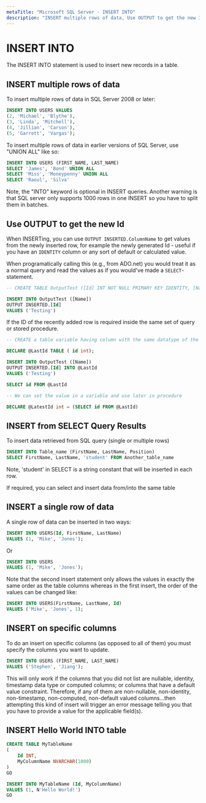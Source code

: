 ```yaml
---
metaTitle: "Microsoft SQL Server - INSERT INTO"
description: "INSERT multiple rows of data, Use OUTPUT to get the new Id, INSERT from SELECT Query Results, INSERT a single row of data, INSERT on specific columns, INSERT Hello World INTO table"
---
```


# INSERT INTO


The INSERT INTO statement is used to insert new records in a table.



## INSERT multiple rows of data


To insert multiple rows of data in SQL Server 2008 or later:

```sql
INSERT INTO USERS VALUES
(2, 'Michael', 'Blythe'),
(3, 'Linda', 'Mitchell'),
(4, 'Jillian', 'Carson'),
(5, 'Garrett', 'Vargas');

```

To insert multiple rows of data in earlier versions of SQL Server, use "UNION ALL" like so:

```sql
INSERT INTO USERS (FIRST_NAME, LAST_NAME)
SELECT 'James', 'Bond' UNION ALL
SELECT 'Miss', 'Moneypenny' UNION ALL
SELECT 'Raoul', 'Silva'

```

Note, the "INTO" keyword is optional in INSERT queries. Another warning is that SQL server only supports 1000 rows in one INSERT so you have to split them in batches.



## Use OUTPUT to get the new Id


When INSERTing, you can use `OUTPUT INSERTED.ColumnName` to get values from the newly inserted row, for example the newly generated Id - useful if you have an `IDENTITY` column or any sort of default or calculated value.

When programatically calling this (e.g., from ADO.net) you would treat it as a normal query and read the values as if you would've made a `SELECT`-statement.

```sql
-- CREATE TABLE OutputTest ([Id] INT NOT NULL PRIMARY KEY IDENTITY, [Name] NVARCHAR(50))

INSERT INTO OutputTest ([Name])
OUTPUT INSERTED.[Id]
VALUES ('Testing')

```

If the ID of the recently added row is required inside the same set of query or stored procedure.

```sql
-- CREATE a table variable having column with the same datatype of the ID

DECLARE @LastId TABLE ( id int);

INSERT INTO OutputTest ([Name])
OUTPUT INSERTED.[Id] INTO @LastId
VALUES ('Testing')

SELECT id FROM @LastId

-- We can set the value in a variable and use later in procedure

DECLARE @LatestId int = (SELECT id FROM @LastId)

```



## INSERT from SELECT Query Results


To insert data retrieved from SQL query (single or multiple rows)

```sql
INSERT INTO Table_name (FirstName, LastName, Position)
SELECT FirstName, LastName, 'student' FROM Another_table_name

```

Note, 'student' in SELECT is a string constant that will be inserted in each row.

If required, you can select and insert data from/into the same table



## INSERT a single row of data


A single row of data can be inserted in two ways:

```sql
INSERT INTO USERS(Id, FirstName, LastName)
VALUES (1, 'Mike', 'Jones');

```

Or

```sql
INSERT INTO USERS
VALUES (1, 'Mike', 'Jones');

```

Note that the second insert statement only allows the values in exactly the same order as the table columns whereas in the first insert, the order of the values can be changed like:

```sql
INSERT INTO USERS(FirstName, LastName, Id)
VALUES ('Mike', 'Jones', 1);

```



## INSERT on specific columns


To do an insert on specific columns (as opposed to all of them) you must specify the columns you want to update.

```sql
INSERT INTO USERS (FIRST_NAME, LAST_NAME)
VALUES ('Stephen', 'Jiang');

```

This will only work if the columns that you did not list are nullable, identity, timestamp data type or computed columns; or columns that have a default value constraint. Therefore, if any of them are non-nullable, non-identity, non-timestamp, non-computed, non-default valued columns...then attempting this kind of insert will trigger an error message telling you that you have to provide a value for the applicable field(s).



## INSERT Hello World INTO table


```sql
CREATE TABLE MyTableName
(
    Id INT,
    MyColumnName NVARCHAR(1000)
)
GO

INSERT INTO MyTableName (Id, MyColumnName)
VALUES (1, N'Hello World!')
GO    

```

